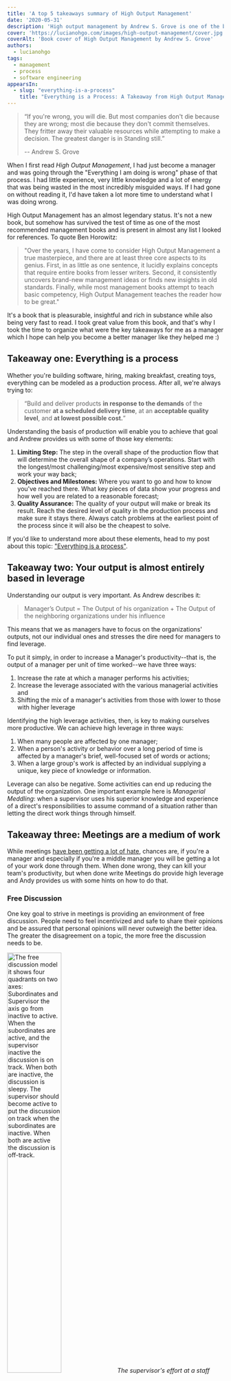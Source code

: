 ```yaml
---
title: 'A top 5 takeaways summary of High Output Management'
date: '2020-05-31'
description: 'High output management by Andrew S. Grove is one of the best books ever written on management. These are the main ideas I took from it'
cover: 'https://lucianohgo.com/images/high-output-management/cover.jpg'
coverAlt: 'Book cover of High Output Management by Andrew S. Grove'
authors:
  - lucianohgo
tags:
  - management
  - process
  - software engineering
appearsIn:
  - slug: "everything-is-a-process"
    title: "Everything is a Process: A Takeaway from High Output Management"
---
```


> “If you're wrong, you will die. But most companies don't die because they are
> wrong; most die because they don't commit themselves. They fritter away their
> valuable resources while attempting to make a decision. The greatest danger is
> in Standing still.”
>
> -- Andrew S. Grove

When I first read *High Output Management*, I had just become a manager and was
going through the "Everything I am doing is wrong" phase of that process. I had
little experience, very little knowledge and a lot of energy that was being
wasted in the most incredibly misguided ways. If I had gone on without reading
it, I'd have taken a lot more time to understand what I was doing wrong.

High Output Management has an almost legendary status. It's not a new
book, but somehow has survived the test of time as one of the most recommended
management books and is present in almost any list I looked for references. To
quote Ben Horowitz:

> "Over the years, I have come to consider High Output Management a true
> masterpiece, and there are at least three core aspects to its genius. First,
> in as little as one sentence, it lucidly explains concepts that require entire
> books from lesser writers. Second, it consistently uncovers brand-new
> management ideas or finds new insights in old standards. Finally, while most
> management books attempt to teach basic competency, High Output Management
> teaches the reader how to be great."

It's a book that is pleasurable, insightful and rich in substance while also
being very fast to read. I took great value from this book, and that's why I
took the time to organize what were the key takeaways for me as a manager which
I hope can help you become a better manager like they helped me :)

## Takeaway one: Everything is a process

Whether you're building software, hiring, making breakfast, creating toys,
everything can be modeled as a production process. After all, we're always
trying to:

> “Build and deliver products **in response to the demands** of the customer
**at a scheduled delivery time**, at an **acceptable quality level**, and **at
lowest possible cost.**”

Understanding the basis of production will enable you to achieve that goal and
Andrew provides us with some of those key elements:

1. **Limiting Step:** The step in the overall shape of the production flow that will
   determine the overall shape of a company’s operations. Start with the
   longest/most challenging/most expensive/most sensitive step and work your way
   back;
2. **Objectives and Milestones:** Where you want to go and how to know you've
   reached there. What key pieces of data show your progress and how well you
   are related to a reasonable forecast;
3. **Quality Assurance:** The quality of your output will make or break its
   result. Reach the desired level of quality in the production process and make
   sure it stays there. Always catch problems at the earliest point of the
   process since it will also be the cheapest to solve.

If you'd like to understand more about these elements, head to my post about
this topic: ["Everything is a process"](/posts/everything-is-a-process).

## Takeaway two: Your output is almost entirely based in leverage

Understanding our output is very important. As Andrew describes it:

> Manager’s Output = The Output of his organization + The Output of the
>     neighboring organizations under his influence

This means that we as managers have to focus on the organizations' outputs, not
our individual ones and stresses the dire need for managers to find leverage.

To put it simply, in order to increase a Manager's productivity--that is, the
output of a manager per unit of time worked--we have three ways:

1. Increase the rate at which a manager performs his activities;
2. Increase the leverage associated with the various managerial activities and
3. Shifting the mix of a manager's activities from those with lower to those
   with higher leverage

Identifying the high leverage activities, then, is key to making ourselves more
productive. We can achieve high leverage in three ways:

1. When many people are affected by one manager;
2. When a person's activity or behavior over a long period of time is affected
   by a manager's brief, well-focused set of words or actions;
3. When a large group's work is affected by an individual supplying a unique,
   key piece of knowledge or information.

Leverage can also be negative. Some activities can end up reducing the
output of the organization. One important example here is *Managerial Meddling*:
when a supervisor uses his superior knowledge and experience of a direct's
responsibilities to assume command of a situation rather than letting the direct
work things through himself.

## Takeaway three: Meetings are a medium of work

While meetings [have been getting a lot of
hate](https://www.westuc.com/en-us/meeting-fatigue), chances are, if you're a
manager and especially if you're a middle manager you will be getting a lot of
your work done through them. When done wrong, they can kill your team's
productivity, but when done write Meetings do provide high leverage and Andy
provides us with some hints on how to do that.

### Free Discussion

One key goal to strive in meetings is providing an environment of free
discussion. People need to feel incentivized and safe to share their opinions
and be assured that personal opinions will never outweigh the better idea. The
greater the disagreement on a topic, the more free the discussion needs to be.

<img
   src="/images/high-output-management/discussion-chart.png"
   alt="The free discussion model it shows four quadrants on two axes:
   Subordinates and Supervisor the axis go from inactive to active. When the
   subordinates are active, and the supervisor inactive the discussion is on
   track. When both are inactive, the discussion is sleepy. The supervisor
   should become active to put the discussion on track when the subordinates are
   inactive. When both are active the discussion is off-track."
   title="Free discussion model"
   style="margin: 0 auto; width: 50%"
/>
*The supervisor's effort at a staff meeting should go into keeping the
discussion on track, with the subordinates bearing the brunt of working the
issues*

The manager have the role of a facilitator and avoid stepping in too much with
the solutions. The focus is in keeping the discussion on track and keeping all
of the attendees active and engaged. Make the right questions at the right
times, but trust your directs to work on the issues.

### Things to know before a meeting

A lot of what kills a meeting is lack of preparation. There are some general
things we can let everyone know that will bridge this gap:

| Things to always Know Before each decision/meeting |
|---------------|
| **What** decision needs to be made, I.e. what's the goal of the meeting |
| **When** does it have to be made |
| **Who** will decide |
| **Who** will need to be consulted prior to the making of the decision |
| **Who** will ratify or veto the decision |
| **Who** will Need to be Informed of the decision |
Sounds obvious, but you'd be surprised how common it is to enter a meeting
without everyone even knowing what its goal is

Besides having that information, every person attending a meeting should have an
opportunity to look at the material that will be shown during that time and
prepare accordingly.

### The Ideal Decision-Making process

The ideal decision-making process starts with *free discussion* where all points
of view need to be welcomed and debated. After it's all layed out, the next
stage is *clear decision*, here the greater the disagreement, the more *clear*
the decision needs to be.

Finally everyone involved must give the decision reached by the group *full
support*. This does not necessarily mean agreement: so long as the participants
commit to back the decision, that is a satisfactory outcome. If we can't reach
this stage, then we need more free discussion.

<img
   src="/images/high-output-management/ideal-decision-making-process.png"
   alt="The ideal decision-making process. Shows a state diagram with three
   states: Free Discussion that can transition to Clear Decision. Clear Decision
   can transition to Full Support. If Full support can't be achieved, more free
   discussion is needed"
   title="The ideal decision-making process"
   style="margin: 0 auto; width: 50%"
/>
*The ideal decision-making process. Yes, it's very similar to Bezo's [Disagree &
Commit](https://en.wikipedia.org/wiki/Disagree_and_commit) leadership principle
:)*

## Takeaway four: Manage short-term outcomes based on long-term plans

Planning is an everyday activity. It will set your strategy and the tactics you
will use to put the strategy in place. The dynamics of planning can be best
understood by thinking in terms of production principles:

- Step 1: Determine the market demand for product;
- Step 2: Establish what the factory will produce if no adjustment is made and
- Step 3: Reconcile the projected factory output with the projected market
  demand by adjusting the production schedule

Analogous to that, your planning process should consist of:

- Step 1: Establish projected need or demand;
- Step 2: Establish your present status and
- Step 3: What more (or less) do you need to do to supply the need/demand.

The Plan needs to produce **tasks that will be performed now in order to
affect future events.**

While today's gap represents a failure of planning sometime in the past, forcing
ourselves to concentrate on the decisions needed to fix today's problem is like
scurrying after our car has already run out of gas.

> ANSWER THIS: What do I have to do TODAY to solve - or better yet avoid -
> TOMORROW's problem?

The true output of the planning process is the set of tasks it causes to be
implemented. In other words, it is the decisions made and the actions taken as a
result of said process.

We need to understand our objectives and milestones clearly in order to plan. If
you don't know where you're going, you will not get there. So ask yourself

1. Where do I want to go? (Answer provides the objective)
2. How will I pace myself to see if I am getting there? (The answer gives us
   milestones or key results)

## Takeaway five: Task-Relevant Maturity and Performance

When I started managing, the first management approach I had was built based on
bits and pieces of the managers I had that I felt worked best with me. I failed
to understand that:

> No optimal management style exists. High output is associated with particular
> combinations of certain managers and certain groups of workers.

Some researchers and Andrew argue that there is a fundamental variable that
tells you you what the best management style is in a particular situation. That
variable is task-relevant maturity (TRM). As Grove defines it:

```
TRM =
  Degree of their achievement orientation +
  Readiness to take responsibility +
  Education +
  Training +
  Experience

All of these very specific to the tasks in hand
```

Given different levels of TRM, we can vary the management style:

| TRM of direct | Effective Management Style |
|---------------|:----------------------------------------------------------------------------------:|
| Low | Structured; Task-Oriented;  "What", "How" & "When" |
| Medium | Individual-Oriented; emphasis on two-way communication,  support, mutual reasoning |
| High | Involvement by manager minimal: Establishing objectives and monitoring |
WARNING 🚨: Do not make judgment of what is "nice" or "not nice". We are after
what is most _effective_.

We need to have a varying management style for the same person. People will have
different levels of TRM for different kinds of tasks, and we need to understand
that. Doing so and letting go of vanity regarding "our management style" is
necessary to elicit top performance from our directs.


<img
   src="/images/high-output-management/performance-vs-capability.png"
   alt="Peformance vs Individual Capability graph. Different levels of
   motivation will imply different performance curves. The image shows a graph
   in which the level of motivation of a person defines the curve on this plane
   of performance and individual capacity"
   title="Performance vs Individual Capacity"
   style="margin: 0 auto; width: 50%"
/>
*Performance will be a function of the direct's individual capacity and
motivation*

To understand how we can impact our directs' performances, Grove defends that we
should flip the question and instead ask: "What makes our directs unproductive?"
And the answer to that is that the person either:

1. **Can't do it**: Low individual capacity
2. **Won't do it**: Low motivation

Through training we can greatly impact individual capacity. So the question
remains on how we can motivate our directs. In Andrew's opinion, that simply
can't happen because motivation has to come from within somebody. All a manager
can do is create an environment in which motivated people can flourish.

---

I hope these 5 takeaways were helpful to you as they were for me :) The book has
a lot more valuable info that simply wouldn't fit, so I highly recommend reading
it through!

## Summary

In summary, the takeaways are:

1. **Everything is a process**: Find the limiting step and organize the
   production around it. Measure with meaningful indicators. Fix problems while
   they're small and assure quality. Be very critical of your process and
   optimize it diligently;
2. **Your output is almost entirely based in leverage**: Your output is not
   individual anymore, find leverage and multiply the work of others. Manage
   your time; it's the most valuable asset you have.
3. **Meetings are a medium of work**: Meetings are a powerful way to have
   leverage if used correctly. Prepare accordingly, make the roles very clear to
   everyone in the meeting. Enable free discussion and be humble, your team
   often has more perspective than you;
4. **Manage short-term outcomes based on long-term plans**: To understand what
   must be done short-term, we need to look further in the future. Your plan may
   be tossed in the garbage, but the planning process will provide you
5. **Task-Relevant Maturity and Performancee**: Understand the shifts in
   task-relevant-maturity and change the mode of control accordingly.
   Performance is a function of understanding what takes to
   do the work and motivation; find which you can help more with and that will
   give you leverage. No management style will work for everyone.

I also wrote a [book summary](./../book-summaries/high-output-management) which
goes into more detail on each chapter, but is less structured.
